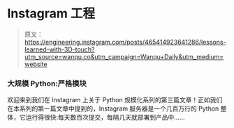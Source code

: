 # Instagram 工程

> 原文：<https://engineering.instagram.com/posts/465414923641286/lessons-learned-with-3D-touch?utm_source=wanqu.co&utm_campaign=Wanqu+Daily&utm_medium=website>

### 大规模 Python:严格模块

欢迎来到我们在 Instagram 上关于 Python 规模化系列的第三篇文章！正如我们在本系列的第一篇文章中提到的，Instagram 服务器是一个几百万行的 Python 整体，它运行得很快:每天数百次提交，每隔几天就部署到产品中……